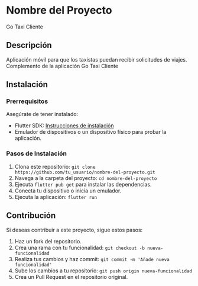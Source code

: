 # Nombre del Proyecto

Go Taxi Cliente

## Descripción

Aplicación móvil para que los taxistas puedan recibir solicitudes de viajes. Complemento de la aplicación Go Taxi Cliente

## Instalación

### Prerrequisitos

Asegúrate de tener instalado:

- Flutter SDK: [Instrucciones de instalación](https://flutter.dev/docs/get-started/install)
- Emulador de dispositivos o un dispositivo físico para probar la aplicación.

### Pasos de Instalación

1. Clona este repositorio: `git clone https://github.com/tu_usuario/nombre-del-proyecto.git`
2. Navega a la carpeta del proyecto: `cd nombre-del-proyecto`
3. Ejecuta `flutter pub get` para instalar las dependencias.
4. Conecta tu dispositivo o inicia un emulador.
5. Ejecuta la aplicación: `flutter run`

## Contribución

Si deseas contribuir a este proyecto, sigue estos pasos:

1. Haz un fork del repositorio.
2. Crea una rama con tu funcionalidad: `git checkout -b nueva-funcionalidad`
3. Realiza tus cambios y haz commit: `git commit -m 'Añade nueva funcionalidad'`
4. Sube los cambios a tu repositorio: `git push origin nueva-funcionalidad`
5. Crea un Pull Request en el repositorio original.

